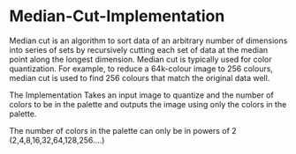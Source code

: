 # Median-Cut-Implementation
Median cut is an algorithm to sort data of an arbitrary number of dimensions into series of sets by recursively cutting each set of data at the median point along the longest dimension. Median cut is typically used for color quantization. For example, to reduce a 64k-colour image to 256 colours, median cut is used to find 256 colours that match the original data well.

The Implementation Takes an input image to quantize and the number of colors to be in the palette and outputs the image using only the colors in the palette.

The number of colors in the palette can only be in powers of 2 (2,4,8,16,32,64,128,256....)
